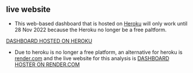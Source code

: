 ## live website
- This web-based dashboard that is hosted on [Heroku](https://medium.com/@ahossack07/deploy-plotly-dash-apps-to-heroku-in-under-a-minute-fastest-and-easiest-method-54eddb80438e) will only work until 28 Nov 2022 because the Heroku no longer be a free paltform.

[DASHBOARD HOSTED ON HEROKU](https://spacexdb-amir.herokuapp.com/)

- Due to heroku is no longer a free platform, an alternative for heroku is [render.com](https://dashboard.render.com/) and the live website for this analysis is [DASHBOARD HOSTER ON RENDER.COM](https://amirhakim-spacex-analysis.onrender.com/)
